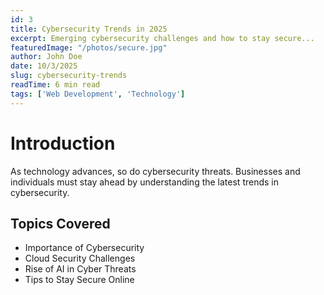 ```yaml
---
id: 3
title: Cybersecurity Trends in 2025
excerpt: Emerging cybersecurity challenges and how to stay secure...
featuredImage: "/photos/secure.jpg"
author: John Doe
date: 10/3/2025
slug: cybersecurity-trends
readTime: 6 min read
tags: ['Web Development', 'Technology']
---
```


# Introduction

As technology advances, so do cybersecurity threats. Businesses and individuals must stay ahead by understanding the latest trends in cybersecurity.

## Topics Covered
- Importance of Cybersecurity
- Cloud Security Challenges
- Rise of AI in Cyber Threats
- Tips to Stay Secure Online
